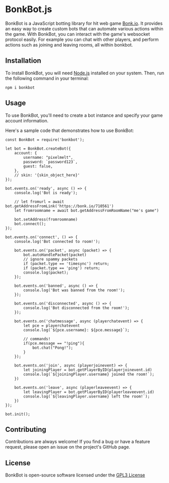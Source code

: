 # BonkBot.js

BonkBot is a JavaScript botting library for hit web game [Bonk.io](https://bonk.io). It provides an easy way to create custom bots that can automate various actions within the game. With BonkBot, you can interact with the game's websocket protocol easily. For example you can chat with other players, and perform actions such as joining and leaving rooms, all within bonkbot.

## Installation
To install BonkBot, you will need [Node.js](https://nodejs.org/en/download/) installed on your system. Then, run the following command in your terminal:
```
npm i bonkbot
```

## Usage
To use BonkBot, you'll need to create a bot instance and specify your game account information.

Here's a sample code that demonstrates how to use BonkBot:

```JS
const BonkBot = require('bonkbot');

let bot = BonkBot.createBot({
    account: {
        username: "pixelmelt",
        password: `password123`,
        guest: false,
    },
    // skin: '{skin_object_here}'
});

bot.events.on('ready', async () => {
    console.log('Bot is ready');

    // let fromurl = await bot.getAddressFromLink('https://bonk.io/710561')
    let fromroomname = await bot.getAddressFromRoomName("me's game")

    bot.setAddress(fromroomname)
    bot.connect();
});

bot.events.on('connect', () => {
    console.log('Bot connected to room!');
    
    bot.events.on('packet', async (packet) => {
        bot.autoHandlePacket(packet)
        // ignore spammy packets
        if (packet.type == 'timesync') return;
        if (packet.type == 'ping') return;
        console.log(packet);
    });

    bot.events.on('banned', async () => {
        console.log('Bot was banned from the room!');
    });

    bot.events.on('disconnected', async () => {
        console.log('Bot disconnected from the room!');
    });
    
    bot.events.on('chatmessage', async (playerchatevent) => {
        let pce = playerchatevent
        console.log(`${pce.username}: ${pce.message}`);

        // commands!
        if(pce.message == "!ping"){
            bot.chat("Pong!");
        }
    });

    bot.events.on('join', async (playerjoinevent) => {
        let joiningPlayer = bot.getPlayerByID(playerjoinevent.id)
        console.log(`${joiningPlayer.username} joined the room!`);
    })

    bot.events.on('leave', async (playerleaveevent) => {
        let leavingPlayer = bot.getPlayerByID(playerleaveevent.id)
        console.log(`${leavingPlayer.username} left the room!`);
    })
});

bot.init();
```



## Contributing
Contributions are always welcome! If you find a bug or have a feature request, please open an issue on the project's GitHub page.

## License
BonkBot is open-source software licensed under the [GPL3 License](https://www.gnu.org/licenses/gpl-3.0.en.html)
